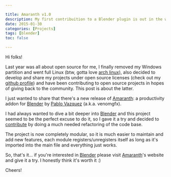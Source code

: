 ```yaml
---

title: Amaranth v1.0
description: My first contribuition to a Blender plugin is out in the wild!
date: 2015-01-30
categories: [Projects]
tags: [blender]
toc: false

---
```

<!--more-->
Hi folks!

Last year was all about open source for me, I finally removed my Windows
partition and went full Linux (btw, gotta love [arch linux][arch]), also
decided to develop and share my projects under open source licenses (check out
my [github profile][gh]) and have been contributing to open source projects in
hopes of giving back to the community. This post is about the latter.

I just wanted to share that there's a new release of [Amaranth][a]: a
productivity addon for [Blender][bl] by [Pablo Vazquez][pb] (a.k.a. venomgfx).

I had always wanted to dive a bit deeper into [Blender][bl] and this project
seemed to be the perfect excuse to do it, so I gave it a try and decided to
[contribute][pr] by doing a much needed refactoring of the code base.

The project is now completely modular, so it is much easier to maintain and add
new features, each module registers/unregisters itself as long as it's imported
into the main file and everything just works.

So, that's it... if you're interested in [Blender][bl] please visit
[Amaranth][a]'s website and give it a try. I honestly think it's worth it :)

Cheers!

[arch]: https://www.archlinux.org/
[gh]: https://github.com/csaez
[bl]: http://www.blender.org
[a]: http://pablovazquez.org/amaranth/
[pb]: http://pablovazquez.org
[pr]: https://github.com/venomgfx/amaranth/pull/5
